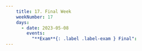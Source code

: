 ```yaml
---
    title: 17. Final Week
    weekNumber: 17
    days:
      - date: 2023-05-08
        events:
          "**Exam**{: .label .label-exam } Final":      
---
```

